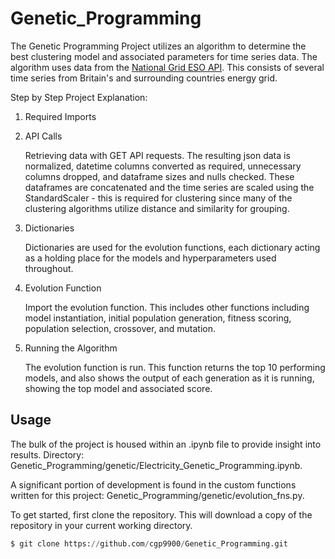 # Genetic_Programming
The Genetic Programming Project utilizes an algorithm to determine the best clustering model and associated parameters for time series data. The algorithm uses data from the [National Grid ESO API](https://www.nationalgrideso.com/data-portal/api-guidance). This consists of several time series from Britain's and surrounding countries energy grid.

Step by Step Project Explanation: 

1. Required Imports 

2. API Calls
     
     Retrieving data with GET API requests. The resulting json data is normalized, datetime columns converted as required, unnecessary columns dropped, and dataframe sizes and nulls checked. These dataframes are concatenated and the time series are scaled using the StandardScaler - this is required for clustering since many of the clustering algorithms utilize distance and similarity for grouping. 

3. Dictionaries

     Dictionaries are used for the evolution functions, each dictionary acting as a holding place for the models and hyperparameters used throughout. 

3. Evolution Function

     Import the evolution function. This includes other functions including model instantiation, initial population generation, fitness scoring, population selection, crossover, and mutation. 

4. Running the Algorithm 

     The evolution function is run. This function returns the top 10 performing models, and also shows the output of each generation as it is running, showing the top model and associated score. 

## Usage

The bulk of the project is housed within an .ipynb file to provide insight into results. Directory: Genetic_Programming/genetic/Electricity_Genetic_Programming.ipynb.

A significant portion of development is found in the custom functions written for this project: Genetic_Programming/genetic/evolution_fns.py.

To get started, first clone the repository. This will download a copy of the repository in your current working directory. 

```python
$ git clone https://github.com/cgp9900/Genetic_Programming.git
```
